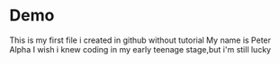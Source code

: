 # Demo
This is my first file i created in github without tutorial 
My name is Peter Alpha
I wish i knew coding in my early teenage stage,but i'm still lucky

